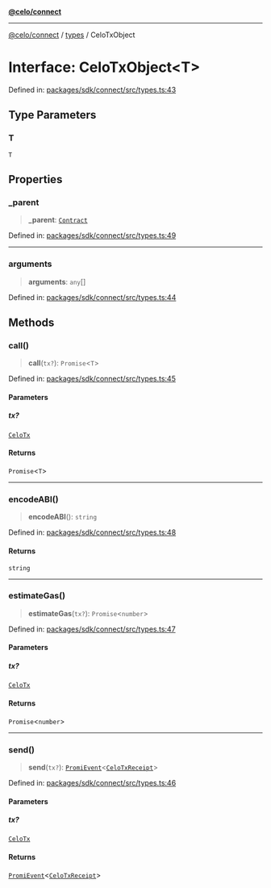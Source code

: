 [**@celo/connect**](../../README.md)

***

[@celo/connect](../../modules.md) / [types](../README.md) / CeloTxObject

# Interface: CeloTxObject\<T\>

Defined in: [packages/sdk/connect/src/types.ts:43](https://github.com/celo-org/developer-tooling/blob/master/packages/sdk/connect/src/types.ts#L43)

## Type Parameters

### T

`T`

## Properties

### \_parent

> **\_parent**: [`Contract`](../../index/classes/Contract.md)

Defined in: [packages/sdk/connect/src/types.ts:49](https://github.com/celo-org/developer-tooling/blob/master/packages/sdk/connect/src/types.ts#L49)

***

### arguments

> **arguments**: `any`[]

Defined in: [packages/sdk/connect/src/types.ts:44](https://github.com/celo-org/developer-tooling/blob/master/packages/sdk/connect/src/types.ts#L44)

## Methods

### call()

> **call**(`tx?`): `Promise`\<`T`\>

Defined in: [packages/sdk/connect/src/types.ts:45](https://github.com/celo-org/developer-tooling/blob/master/packages/sdk/connect/src/types.ts#L45)

#### Parameters

##### tx?

[`CeloTx`](../type-aliases/CeloTx.md)

#### Returns

`Promise`\<`T`\>

***

### encodeABI()

> **encodeABI**(): `string`

Defined in: [packages/sdk/connect/src/types.ts:48](https://github.com/celo-org/developer-tooling/blob/master/packages/sdk/connect/src/types.ts#L48)

#### Returns

`string`

***

### estimateGas()

> **estimateGas**(`tx?`): `Promise`\<`number`\>

Defined in: [packages/sdk/connect/src/types.ts:47](https://github.com/celo-org/developer-tooling/blob/master/packages/sdk/connect/src/types.ts#L47)

#### Parameters

##### tx?

[`CeloTx`](../type-aliases/CeloTx.md)

#### Returns

`Promise`\<`number`\>

***

### send()

> **send**(`tx?`): [`PromiEvent`](../../index/interfaces/PromiEvent.md)\<[`CeloTxReceipt`](../type-aliases/CeloTxReceipt.md)\>

Defined in: [packages/sdk/connect/src/types.ts:46](https://github.com/celo-org/developer-tooling/blob/master/packages/sdk/connect/src/types.ts#L46)

#### Parameters

##### tx?

[`CeloTx`](../type-aliases/CeloTx.md)

#### Returns

[`PromiEvent`](../../index/interfaces/PromiEvent.md)\<[`CeloTxReceipt`](../type-aliases/CeloTxReceipt.md)\>
